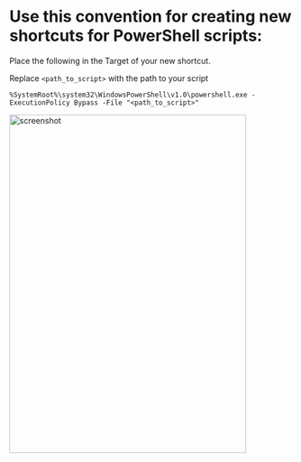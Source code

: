 # Use this convention for creating new shortcuts for PowerShell scripts:

Place the following in the Target of your new shortcut.

Replace ```<path_to_script>``` with the path to your script

```%SystemRoot%\system32\WindowsPowerShell\v1.0\powershell.exe -ExecutionPolicy Bypass -File "<path_to_script>"```

<img src="https://github.com/user-attachments/assets/2985a2e9-7052-403f-8617-97ef92462fa0" alt="screenshot" width="420" height="600">

